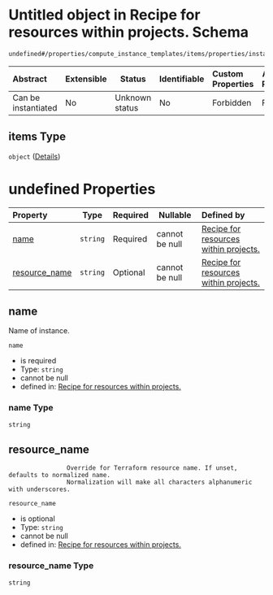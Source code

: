 # Untitled object in Recipe for resources within projects. Schema

```txt
undefined#/properties/compute_instance_templates/items/properties/instances/items
```




| Abstract            | Extensible | Status         | Identifiable | Custom Properties | Additional Properties | Access Restrictions | Defined In                                                              |
| :------------------ | ---------- | -------------- | ------------ | :---------------- | --------------------- | ------------------- | ----------------------------------------------------------------------- |
| Can be instantiated | No         | Unknown status | No           | Forbidden         | Forbidden             | none                | [resources.schema.json\*](resources.schema.json "open original schema") |

## items Type

`object` ([Details](resources-properties-compute_instance_templates-items-properties-instances-items.md))

# undefined Properties

| Property                        | Type     | Required | Nullable       | Defined by                                                                                                                                                                                                                                                         |
| :------------------------------ | -------- | -------- | -------------- | :----------------------------------------------------------------------------------------------------------------------------------------------------------------------------------------------------------------------------------------------------------------- |
| [name](#name)                   | `string` | Required | cannot be null | [Recipe for resources within projects.](resources-properties-compute_instance_templates-items-properties-instances-items-properties-name.md "undefined#/properties/compute_instance_templates/items/properties/instances/items/properties/name")                   |
| [resource_name](#resource_name) | `string` | Optional | cannot be null | [Recipe for resources within projects.](resources-properties-compute_instance_templates-items-properties-instances-items-properties-resource_name.md "undefined#/properties/compute_instance_templates/items/properties/instances/items/properties/resource_name") |

## name

Name of instance.


`name`

-   is required
-   Type: `string`
-   cannot be null
-   defined in: [Recipe for resources within projects.](resources-properties-compute_instance_templates-items-properties-instances-items-properties-name.md "undefined#/properties/compute_instance_templates/items/properties/instances/items/properties/name")

### name Type

`string`

## resource_name

                    Override for Terraform resource name. If unset, defaults to normalized name.
                    Normalization will make all characters alphanumeric with underscores.


`resource_name`

-   is optional
-   Type: `string`
-   cannot be null
-   defined in: [Recipe for resources within projects.](resources-properties-compute_instance_templates-items-properties-instances-items-properties-resource_name.md "undefined#/properties/compute_instance_templates/items/properties/instances/items/properties/resource_name")

### resource_name Type

`string`

